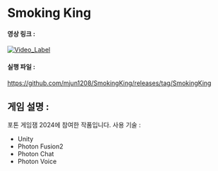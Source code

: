 # Smoking King

#### 영상 링크 :

[![Video_Label](http://img.youtube.com/vi/sGHNMIRXPZA/0.jpg)](https://youtu.be/sGHNMIRXPZA)

#### 실행 파일 : 
https://github.com/mjun1208/SmokingKing/releases/tag/SmokingKing

## 게임 설명 : 
포톤 게임잼 2024에 참여한 작품입니다. 
사용 기술 : 
- Unity
- Photon Fusion2
- Photon Chat
- Photon Voice 
